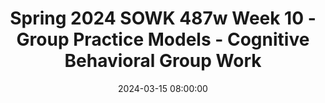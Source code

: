 ---
layout: single_presentation
name: spring-2024-sowk-487w-week-10-group-practice-models-cognitive-behavioral-group-work.md
title: "Spring 2024 SOWK 487w Week 10 - Group Practice Models - Cognitive Behavioral Group Work"
date:  2024-03-15 08:00:00
presentation_id: fEqh4s
permalink: /fEqh4s/
redirect_from:
  - /presentations/fEqh4s/spring-2024-sowk-487w-week-10-group-practice-models-cognitive-behavioral-group-work
slides: 
  - slide_name: deck-12436-large-0.jpeg
    slide_text: >
      <p>Treatment Groups Examples of CBGW, DBT, and Psychoeducation
      Dr. Jacob Campbell, LICSW at Heritage University Spring 2024 for SOWK 487</p>
      
  - slide_name: deck-12436-large-1.jpeg
    slide_text: >
      <p>Trace All Five Fingers</p>
      
  - slide_name: deck-12436-large-2.jpeg
    slide_text: >
      <p>Midcourse Feedback thank you for the feedback
      Positives Teaching methods Use of both textbook and journal articles Presentations Being a great person in general
      🥺 😢
      Negatives Long presentations All of the group work
      Didn’t Complete 15
      😭
      🤩 🥰😍
      Completed 7</p>
      
  - slide_name: deck-12436-large-3.jpeg
    slide_text: >
      <p>Agenda The Plan for Week 10 Group Intervention Pitch Psychoeducational group skills Curriculum used with psychoeducational or CBGW Phases of the group process for CBGW Information about DBT Planning and implementation group</p>
      
  - slide_name: deck-12436-large-4.jpeg
    slide_text: >
      <p>Assignment 04a Group Intervention Pitch Each group will make a short informal pitch for the group they plan to facilitate. As a group, students will share with their classmates their plan to implement their group (i.e., when and where) and the content they will do for their groups. These presentations should not be longer than ve minutes.
      fi
      Photo by Sven de Koe on Unsplash</p>
      
  - slide_name: deck-12436-large-5.jpeg
    slide_text: >
      <p>Teaching and Delivering Information In Psychoeducation
      • Selecting optimum methods for delivering information based on participant factors
      • Demonstrating the meaningfulness of material among group members • Creating opportunities for group members to integrate new information with existing knowledge and skills;
      • Encouraging retention of new information by doing
      (Roots, 2017)</p>
      
  - slide_name: deck-12436-large-6.jpeg
    slide_text: >
      <p>Abilities in Facilitators In Psychoeducation
      Capacity to self-re ect Supervision
      Education on preparing and delivering
      Knowledge of Group Process
      Normalizing without essentializing
      Interpersonal practice skills
      Connection with group
      fl
      (Roots, 2017)</p>
      
  - slide_name: deck-12436-large-7.jpeg
    slide_text: >
      <p>ver sus
      Structured
      Responsive Groups
      Manualized
      Process-Oriented
      Integration of both processes (Roots, 2017)</p>
      
  - slide_name: deck-12436-large-8.jpeg
    slide_text: >
      <p>Example Group Curricula
      Aggression Replacement Training</p>
      
  - slide_name: deck-12436-large-9.jpeg
    slide_text: >
      <p>Cognitive Behavioral Therapy The basis for CBGW
      • Negative interpretations of
      What we think a ects how we act and feel.
      thoughts
      Thoughts
      • Patters of behavior that
      reinforce distorted thinking
      • Develop alternate ways of thinking
      Feelings What we feel a ects what we think and do
      Behavior What we do a ects what we think and feel
      ff
      ff
      ff
      (Rector, 2010)</p>
      
  - slide_name: deck-12436-large-10.jpeg
    slide_text: >
      <p>The Buddy System
      Therapeutic Procedures For Cognitive-Behavioral Group Work
      Group Exercises Multiple Modeling Group Feedback Group Brainstorming Mutual Reinforcement
      (Tolman &amp; LeCroy, 2017)</p>
      
  - slide_name: deck-12436-large-11.jpeg
    slide_text: >
      <p>Phases of Cognitive-Behavioral Group Work
      Beginning the Group
      Motivational Enhancement Phase
      Assessment Phase
      Intervention Phase
      Generalization Phase
      (Tolman &amp; LeCroy, 2017)</p>
      
  - slide_name: deck-12436-large-12.jpeg
    slide_text: >
      <p>Phases of Cognitive-Behavioral Group Work Beginning the Group
      Motivational Enhancement Phase
      Assessment Phase
      Intervention Phase
      Generalization Phase
      Orientation
      Cohesion
      (Tolman &amp; LeCroy, 2017)</p>
      
  - slide_name: deck-12436-large-13.jpeg
    slide_text: >
      <p>Phases of Cognitive-Behavioral Group Work Beginning the Group
      Motivational Enhancement Phase
      Assessment Phase
      Intervention Phase
      Generalization Phase
      Reluctance to speak
      Setting themselves apart
      Anger about being in treatment
      Speaking only to the group worker
      Denial of any serious problems
      Unwilling to provide self disclosure
      (Tolman &amp; LeCroy, 2017)</p>
      
  - slide_name: deck-12436-large-14.jpeg
    slide_text: >
      <p>Phases of Cognitive-Behavioral Group Work Beginning the Group
      Motivational Enhancement Phase
      Assessment Phase
      Normalizing ambivalence Contrasting costs and bene ts of changing or resolving problems Eliciting and reinforcing selfmotivational statements Removing barriers to treatment
      Intervention Phase
      Generalization Phase
      Supporting self-e cacy Avoiding argumentations and early confrontation Providing clear advice Delivering continued feedback
      fi
      ffi
      (Tolman &amp; LeCroy, 2017)</p>
      
  - slide_name: deck-12436-large-15.jpeg
    slide_text: >
      <p>Phases of Cognitive-Behavioral Group Work Beginning the Group
      Motivational Enhancement Phase
      Assessment Phase
      Intervention Phase
      Generalization Phase
      Gathering background information Using assessment tools Doing goal setting
      (Tolman &amp; LeCroy, 2017)</p>
      
  - slide_name: deck-12436-large-16.jpeg
    slide_text: >
      <p>Grounding Techniques • Accessibility
      • Focused outward
      • Broad
      • Stay neutral
      • Present focused
      • Not relaxation
      • Scaling
      training</p>
      
  - slide_name: deck-12436-large-17.jpeg
    slide_text: >
      <p>Phases of Cognitive-Behavioral Group Work Motivational Enhancement Phase
      Beginning the Group
      Assessment Phase
      Intervention Phase
      Generalization Phase
      Systematic Problem Solving
      Orient to systematic problem solving Identifying and de ning the problem and resources Generating alternative solutions
      Evaluating and selecting best set of solutions Preparing for implementation, and evaluating outcomes
      fi
      (Tolman &amp; LeCroy, 2017)</p>
      
  - slide_name: deck-12436-large-18.jpeg
    slide_text: >
      <p>Phases of Cognitive-Behavioral Group Work Beginning the Group
      Motivational Enhancement Phase
      Assessment Phase
      Intervention Phase
      Generalization Phase
      Modeling Methods
      Group Members
      Group Worker
      Special Guests
      (Tolman &amp; LeCroy, 2017)</p>
      
  - slide_name: deck-12436-large-19.jpeg
    slide_text: >
      <p>Phases of Cognitive-Behavioral Group Work Beginning the Group
      Motivational Enhancement Phase
      Assessment Phase
      Intervention Phase
      Generalization Phase
      Cognitive Change Methods
      Self-Centered Thinking Assuming the Worst Blaming Others Minimizing / Mislabeling
      (Tolman &amp; LeCroy, 2017)</p>
      
  - slide_name: deck-12436-large-20.jpeg
    slide_text: >
      <p>Phases of Cognitive-Behavioral Group Work Beginning the Group
      Motivational Enhancement Phase
      Assessment Phase
      Intervention Phase
      Generalization Phase
      Community Interventions
      (Tolman &amp; LeCroy, 2017)</p>
      
  - slide_name: deck-12436-large-21.jpeg
    slide_text: >
      <p>Phases of Cognitive-Behavioral Group Work Beginning the Group
      Motivational Enhancement Phase
      Assessment Phase
      Intervention Phase
      Generalization Phase
      Other
      Guided Group Exposure Relaxation Methods Operant Methods
      Relationship Enhancement Methods Small-Group Practice Procedures
      (Tolman &amp; LeCroy, 2017)</p>
      
  - slide_name: deck-12436-large-22.jpeg
    slide_text: >
      <p>Phases of Cognitive-Behavioral Group Work Beginning the Group
      Motivational Enhancement Phase
      Assessment Phase
      Intervention Phase
      Generalization Phase
      The preparation for the transfer of skills to the world (Tolman &amp; LeCroy, 2017)</p>
      
  - slide_name: deck-12436-large-23.jpeg
    slide_text: >
      <p>Dialectical theory states that reality is interrelated and connected, made of opposing forces, and always changing. In DBT, dialectics take the form of both a fundamental worldview as well as a method of persuasion (i.e., a set of communication strategies that the therapist uses to elicit change). (Rizvi et al., 2013, p. 76)</p>
      
  - slide_name: deck-12436-large-24.jpeg
    slide_text: >
      <p>Dialectical Behavior Therapy Skills Distress tolerance will help you cope better with painful events by building up your resiliency and giving you new ways to soften the e ects of upsetting circumstances. Mindfulness will help you experience more fully the present moment while focusing less on painful experiences from the past or frightening possibilities in the future. Mindfulness will also give you tools to overcome habitual, negative judgments about yourself and others. Emotion regulation skills help you to recognize more clearly what you feel and then to observe each emotion without getting overwhelmed by it. The goal is to modulate your feelings without behaving in reactive, destructive ways. Interpersonal e ectiveness gives you new tools to express your beliefs and needs, set limits, and negotiate solutions to problems—all while protecting your relationships and treating others with respect.
      ff
      ff
      (McKay et al., 2007)</p>
      
  - slide_name: deck-12436-large-25.jpeg
    slide_text: >
      <p>Developing Your Own Curriculum Include Discussion of the Following:
      • Objectives • Planned content • Short descriptions • In-depth details • Verbatim discussion • Tasks or roles
      Work with groups of four. Pick a topic for a group. Spend time thinking about what type of curriculum you would do, what parts you would include, and what are some of the information you would do. Plan one of the sessions.</p>
      
  - slide_name: deck-12436-large-26.jpeg
    slide_text: >
      <p>Practice Facilitating a Group</p>
      
presentation_description: >
  <p>In week 10, we start looking at treatment groups. To look at this, we will use the example of three types of groups. The week’s readings are around these topics. I also want to share some example curricula that you can see and review to get a picture of what this looks like. All of the readings for this week are good information, and I think they will help give you some perspective. Dialectical behavioral therapy is a frequently used group format, and Rizvi et al. (2013) provide a helpful overview of what it looks like. Next, Rose (2004) gives the example of cognitive-behavioral group work (CBGW). Even though most curricula don’t explicitly describe themselves as being founded in CBGW, I could argue that they are. Finally, Roffman (2004) reviews psychoeducational groups.</p>
  <p>The agenda for week 10 is as follows:</p>
  <ul>
  <li>Group Intervention Pitch</li>
  <li>Psychoeducational group skills</li>
  <li>Curriculum used with pscyhoeducaitonal or CBGW</li>
  <li>Phases of the group process for CBGW</li>
  <li>Information about DBT</li>
  <li>Planning and implementation group</li>
  </ul>
  
downloadable_slides: deck-12436.pdf
slides_count: 27
header:
  teaser: deck-12436-thumb-0.jpeg
presentation_video:
location: "Heritage University"
tags:
  - Heritage University
  - BASW Program
  - SOWK 487w
---
